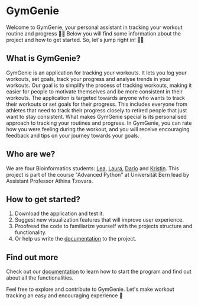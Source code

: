 # GymGenie
Welcome to GymGenie, your personal assistant in tracking your workout routine and progress 🏋️‍♀️ Below you will find some information about the project and how to get started. So, let's jump right in! 🏃‍♂️

## What is GymGenie?
GymGenie is an application for tracking your workouts. It lets you log your workouts, set goals, track your progress and analyse trends in your workouts. Our goal is to simplify the process of tracking workouts, making it easier for people to motivate themselves and be more consistent in their workouts. The application is targeted towards anyone who wants to track their workouts or set goals for their progress. This includes everyone from athletes that need to track their progress closely to retired people that just want to stay consistent. What makes GymGenie special is its personalised approach to tracking your routines and progress. In GymGenie, you can rate how you were feeling during the workout, and you will receive encouraging feedback and tips on your journey towards your goals. 

## Who are we?
We are four Bioinformatics students: [Lea](https://github.com/leaf185), [Laura](https://github.com/lfercer), [Dario](https://github.com/ddd42-star) and [Kristin](https://github.com/kristinwo). This project is part of the course "Advanced Python" at Universität Bern lead by Assistant Professor Athina Tzovara.

## How to get started?
1. Download the application and test it.
2. Suggest new visualization features that will improve user experience.
3. Proofread the code to familiarize yourself with the projects structure and functionality.
4. Or help us write the [documentation](https://github.com/ddd42-star/fitnessTracker/tree/main/docs) to the project.

## Find out more
Check out our [documentation](https://github.com/ddd42-star/fitnessTracker/tree/main/docs) to learn how to start the program and find out about all the functionalities.

Feel free to explore and contribute to GymGenie. Let's make workout tracking an easy and encouraging experience 💪
